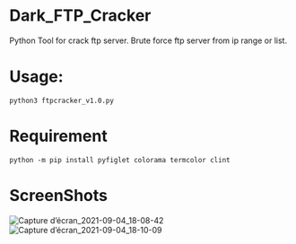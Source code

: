 # Dark_FTP_Cracker
Python Tool for crack ftp server.
Brute force ftp server from ip range or list.

# Usage:
`python3 ftpcracker_v1.0.py`

# Requirement
`python -m pip install pyfiglet colorama termcolor clint`

# ScreenShots
![Capture d’écran_2021-09-04_18-08-42](https://user-images.githubusercontent.com/89575931/132101083-e9bdc65e-ee7d-458a-896a-18f1e861b3ee.png)
![Capture d’écran_2021-09-04_18-10-09](https://user-images.githubusercontent.com/89575931/132101144-afb987b3-6c4e-480b-be0a-aadd5aebe8d3.png)

